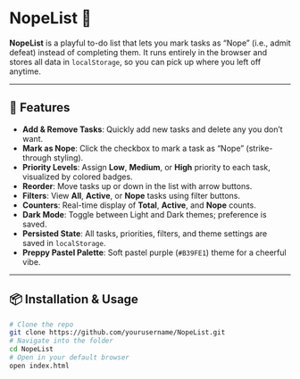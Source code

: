 # NopeList 🌸

**NopeList** is a playful to-do list that lets you mark tasks as “Nope” (i.e., admit defeat) instead of completing them. It runs entirely in the browser and stores all data in `localStorage`, so you can pick up where you left off anytime.

---

## 🚀 Features

- **Add & Remove Tasks**: Quickly add new tasks and delete any you don’t want.  
- **Mark as Nope**: Click the checkbox to mark a task as “Nope” (strike-through styling).  
- **Priority Levels**: Assign **Low**, **Medium**, or **High** priority to each task, visualized by colored badges.  
- **Reorder**: Move tasks up or down in the list with arrow buttons.  
- **Filters**: View **All**, **Active**, or **Nope** tasks using filter buttons.  
- **Counters**: Real-time display of **Total**, **Active**, and **Nope** counts.  
- **Dark Mode**: Toggle between Light and Dark themes; preference is saved.  
- **Persisted State**: All tasks, priorities, filters, and theme settings are saved in `localStorage`.  
- **Preppy Pastel Palette**: Soft pastel purple (`#B39FE1`) theme for a cheerful vibe.  

---

## 📦 Installation & Usage

```bash
# Clone the repo
git clone https://github.com/yourusername/NopeList.git
# Navigate into the folder
cd NopeList
# Open in your default browser
open index.html
